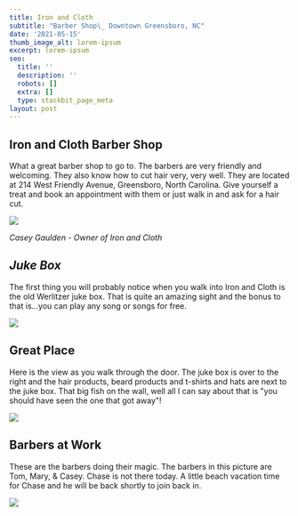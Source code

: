 ```yaml
---
title: Iron and Cloth
subtitle: "Barber Shop\_ Downtown Greensboro, NC"
date: '2021-05-15'
thumb_image_alt: lorem-ipsum
excerpt: lorem-ipsum
seo:
  title: ''
  description: ''
  robots: []
  extra: []
  type: stackbit_page_meta
layout: post
---
```

## **Iron and Cloth Barber Shop**

What a great barber shop to go to. The barbers are very friendly and welcoming. They also know how to cut hair very, very well. They are located at 214 West Friendly Avenue, Greensboro, North Carolina. Give yourself a treat and book an appointment with them or just walk in and ask for a hair cut.

![](/images/20210503\_800px-sharpened.jpg)

*Casey Gaulden - Owner of Iron and Cloth*

## ***Juke Box***

The first thing you will probably notice when you walk into Iron and Cloth is the old Werlitzer juke box. That is quite an amazing sight and the bonus to that is...you can play any song or songs for free.

![](/images/pleasant-moon.jpg)

## **Great Place**

Here is the view as you walk through the door. The juke box is over to the right and the hair products, beard products and t-shirts and hats are next to the juke box. That big fish on the wall, well all I can say about that is "you should have seen the one that got away"!

![](/images/jere-casey-800px.jpg)

## **Barbers at Work**

These are the barbers doing their magic. The barbers in this picture are Tom, Mary, & Casey. Chase is not there today. A little beach vacation time for Chase and he will be back shortly to join back in. 

![](/images/iron-cloth\_800px.jpg)

